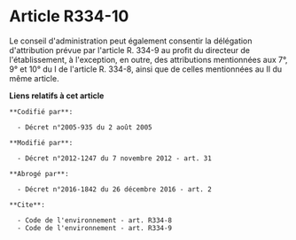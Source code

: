 # Article R334-10

Le conseil d'administration peut également consentir la délégation d'attribution prévue par l'article R. 334-9 au profit du
directeur de l'établissement, à l'exception, en outre, des attributions mentionnées aux 7°, 9° et 10° du I de l'article R.
334-8, ainsi que de celles mentionnées au II du même article.

**Liens relatifs à cet article**

	**Codifié par**:

	  - Décret n°2005-935 du 2 août 2005

	**Modifié par**:

	  - Décret n°2012-1247 du 7 novembre 2012 - art. 31

	**Abrogé par**:

	  - Décret n°2016-1842 du 26 décembre 2016 - art. 2

	**Cite**:

	  - Code de l'environnement - art. R334-8
	  - Code de l'environnement - art. R334-9
